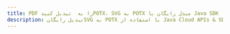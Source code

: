---title: PDF را به  تبدیل کنیدPOTX، SVG به POTX مبدل رایگان یا Java SDKdescription: تبدیل رایگانSVG به POTX با استفاده از Java Cloud APIs & SDK همچنین اسناد PDF را در Cloud ایجاد، ویرایش و رندر کنید.---